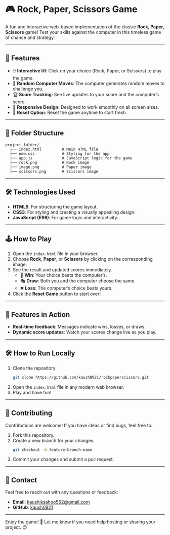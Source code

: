 # 🎮 Rock, Paper, Scissors Game

A fun and interactive web-based implementation of the classic **Rock, Paper, Scissors** game! Test your skills against the computer in this timeless game of chance and strategy.

---

## 🚀 Features
- 🖱️ **Interactive UI**: Click on your choice (Rock, Paper, or Scissors) to play the game.
- 🤖 **Random Computer Moves**: The computer generates random moves to challenge you.
- 🏆 **Score Tracking**: See live updates to your score and the computer’s score.
- 🎨 **Responsive Design**: Designed to work smoothly on all screen sizes.
- 🔄 **Reset Option**: Reset the game anytime to start fresh.

---

## 📂 Folder Structure
```
project-folder/
  ├── index.html         # Main HTML file
  ├── new.css            # Styling for the app
  ├── app.js             # JavaScript logic for the game
  ├── rock.png           # Rock image
  ├── image.png          # Paper image
  ├── scissors.png       # Scissors image
```

---

## 🛠️ Technologies Used
- **HTML5**: For structuring the game layout.
- **CSS3**: For styling and creating a visually appealing design.
- **JavaScript (ES6)**: For game logic and interactivity.

---

## 🕹️ How to Play
1. Open the `index.html` file in your browser.
2. Choose **Rock**, **Paper**, or **Scissors** by clicking on the corresponding image.
3. See the result and updated scores immediately.
   - 🥇 **Win**: Your choice beats the computer’s.
   - 🎭 **Draw**: Both you and the computer choose the same.
   - ❌ **Loss**: The computer’s choice beats yours.
4. Click the **Reset Game** button to start over!

---

## 🌟 Features in Action
- **Real-time feedback**: Messages indicate wins, losses, or draws.
- **Dynamic score updates**: Watch your scores change live as you play.

---

## 🛠️ How to Run Locally
1. Clone the repository: 
   ```bash
   git clone https://github.com/kaush0921/rockpaperscissors.git
   ```
2. Open the `index.html` file in any modern web browser.
3. Play and have fun!

---

## 🤝 Contributing
Contributions are welcome! If you have ideas or find bugs, feel free to:
1. Fork this repository.
2. Create a new branch for your changes:
   ```bash
   git checkout -b feature-branch-name
   ```
3. Commit your changes and submit a pull request.

---

## 📧 Contact
Feel free to reach out with any questions or feedback:
- **Email**: kaushiksahoo562@gmail.com
- **GitHub**: [kaush0921](https://github.com/kaush0921)

---

Enjoy the game! 🎉 Let me know if you need help hosting or sharing your project. 😊
